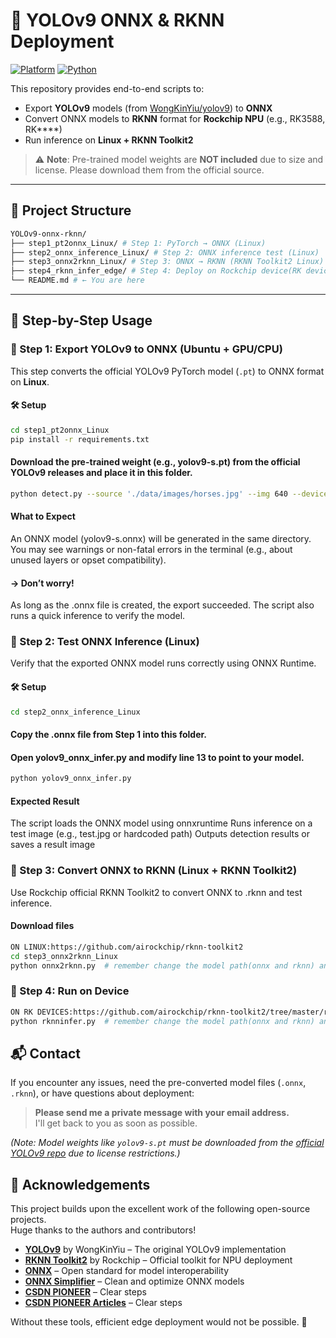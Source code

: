 # 🚀 YOLOv9 ONNX & RKNN Deployment

[![Platform](https://img.shields.io/badge/platform-RK3588-orange)](https://www.rock-chips.com/)
[![Python](https://img.shields.io/badge/python-3.8%2B-blue)](https://www.python.org/)

This repository provides end-to-end scripts to:
- Export **YOLOv9** models (from [WongKinYiu/yolov9](https://github.com/WongKinYiu/yolov9)) to **ONNX**
- Convert ONNX models to **RKNN** format for **Rockchip NPU** (e.g., RK3588, RK****)
- Run inference on **Linux + RKNN Toolkit2**

> ⚠️ **Note**: Pre-trained model weights are **NOT included** due to size and license. Please download them from the official source.

---
## 📁 Project Structure
```bash
YOLOv9-onnx-rknn/
├── step1_pt2onnx_Linux/ # Step 1: PyTorch → ONNX (Linux)
├── step2_onnx_inference_Linux/ # Step 2: ONNX inference test (Linux)
├── step3_onnx2rknn_Linux/ # Step 3: ONNX → RKNN (RKNN Toolkit2 Linux)
├── step4_rknn_infer_edge/ # Step 4: Deploy on Rockchip device(RK devices)
└── README.md # ← You are here
```
---

## 🧪 Step-by-Step Usage

### 🔹 Step 1: Export YOLOv9 to ONNX (Ubuntu + GPU/CPU)

This step converts the official YOLOv9 PyTorch model (`.pt`) to ONNX format on **Linux**.

#### 🛠️ Setup
```bash
cd step1_pt2onnx_Linux
pip install -r requirements.txt
```
#### Download the pre-trained weight (e.g., yolov9-s.pt) from the official YOLOv9 releases and place it in this folder.
```bash
python detect.py --source './data/images/horses.jpg' --img 640 --device cpu --weights 'yolov9-s.pt'
```
#### What to Expect
An ONNX model (yolov9-s.onnx) will be generated in the same directory.
You may see warnings or non-fatal errors in the terminal (e.g., about unused layers or opset compatibility).

#### → Don’t worry! 
As long as the .onnx file is created, the export succeeded.
The script also runs a quick inference to verify the model.

### 🔹 Step 2: Test ONNX Inference (Linux)

Verify that the exported ONNX model runs correctly using ONNX Runtime.
#### 🛠️ Setup
```bash
cd step2_onnx_inference_Linux
```
#### Copy the .onnx file from Step 1 into this folder.
#### Open yolov9_onnx_infer.py and modify line 13 to point to your model.
```bash
python yolov9_onnx_infer.py
```
#### Expected Result
The script loads the ONNX model using onnxruntime
Runs inference on a test image (e.g., test.jpg or hardcoded path)
Outputs detection results or saves a result image

### 🔹 Step 3: Convert ONNX to RKNN (Linux + RKNN Toolkit2)
Use Rockchip official RKNN Toolkit2 to convert ONNX to .rknn and test inference.

#### Download files
```bash
ON LINUX:https://github.com/airockchip/rknn-toolkit2
cd step3_onnx2rknn_Linux
python onnx2rknn.py  # remember change the model path(onnx and rknn) and data path.
```
### 🔹 Step 4: Run on Device
```bash
ON RK DEVICES:https://github.com/airockchip/rknn-toolkit2/tree/master/rknn-toolkit-lite2
python rknninfer.py  # remember change the model path(onnx and rknn) and data path.
```


## 📬 Contact

If you encounter any issues, need the pre-converted model files (`.onnx`, `.rknn`), or have questions about deployment:

> **Please send me a private message with your email address.**  
> I'll get back to you as soon as possible.

*(Note: Model weights like `yolov9-s.pt` must be downloaded from the [official YOLOv9 repo](https://github.com/WongKinYiu/yolov9) due to license restrictions.)*

## 🙏 Acknowledgements

This project builds upon the excellent work of the following open-source projects.  
Huge thanks to the authors and contributors!

- **[YOLOv9](https://github.com/WongKinYiu/yolov9)** by WongKinYiu – The original YOLOv9 implementation  
- **[RKNN Toolkit2](https://github.com/airockchip/rknn-toolkit2)** by Rockchip – Official toolkit for NPU deployment  
- **[ONNX](https://onnx.ai/)** – Open standard for model interoperability  
- **[ONNX Simplifier](https://github.com/daquexian/onnx-simplifier)** – Clean and optimize ONNX models
- **[CSDN PIONEER](https://blog.csdn.net/zhangqian_1?spm=1018.2118.3001.5148)** – Clear steps
- **[CSDN PIONEER Articles](https://blog.csdn.net/zhangqian_1/article/details/136321979?spm=1001.2014.3001.5501 )** – Clear steps

Without these tools, efficient edge deployment would not be possible. 🙌

